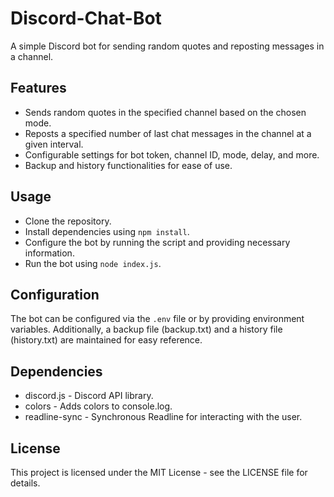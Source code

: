 # Discord-Chat-Bot
A simple Discord bot for sending random quotes and reposting messages in a channel.

## Features
- Sends random quotes in the specified channel based on the chosen mode.
- Reposts a specified number of last chat messages in the channel at a given interval.
- Configurable settings for bot token, channel ID, mode, delay, and more.
- Backup and history functionalities for ease of use.

## Usage
- Clone the repository.
- Install dependencies using `npm install`.
- Configure the bot by running the script and providing necessary information.
- Run the bot using `node index.js`.

## Configuration
The bot can be configured via the `.env` file or by providing environment variables. Additionally, a backup file (backup.txt) and a history file (history.txt) are maintained for easy reference.

## Dependencies
- discord.js - Discord API library.
- colors - Adds colors to console.log.
- readline-sync - Synchronous Readline for interacting with the user.

## License
This project is licensed under the MIT License - see the LICENSE file for details.
